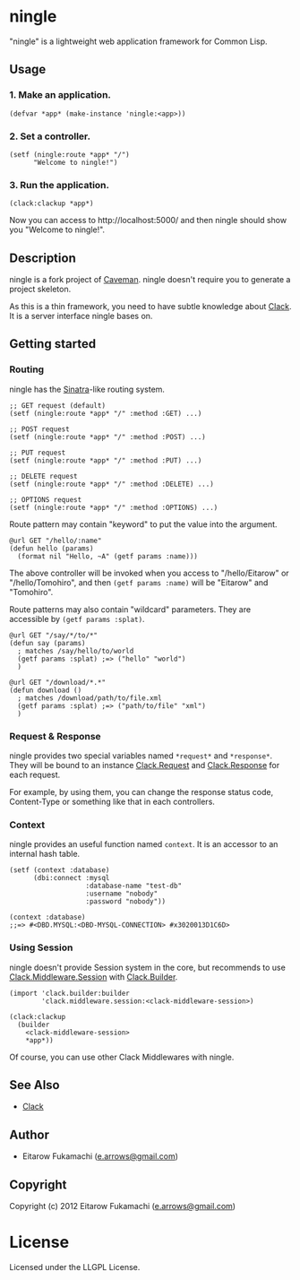 # ningle

"ningle" is a lightweight web application framework for Common Lisp.

## Usage

### 1. Make an application.

    (defvar *app* (make-instance 'ningle:<app>))

### 2. Set a controller.

    (setf (ningle:route *app* "/")
          "Welcome to ningle!")

### 3. Run the application.

    (clack:clackup *app*)

Now you can access to http://localhost:5000/ and then ningle should show you "Welcome to ningle!".

## Description

ningle is a fork project of [Caveman](http://fukamachi.github.com/caveman/). ningle doesn't require you to generate a project skeleton.

As this is a thin framework, you need to have subtle knowledge about [Clack](http://clacklisp.org). It is a server interface ningle bases on.

## Getting started

### Routing

ningle has the [Sinatra](http://www.sinatrarb.com/)-like routing system.

    ;; GET request (default)
    (setf (ningle:route *app* "/" :method :GET) ...)
    
    ;; POST request
    (setf (ningle:route *app* "/" :method :POST) ...)
    
    ;; PUT request
    (setf (ningle:route *app* "/" :method :PUT) ...)
    
    ;; DELETE request
    (setf (ningle:route *app* "/" :method :DELETE) ...)
    
    ;; OPTIONS request
    (setf (ningle:route *app* "/" :method :OPTIONS) ...)

Route pattern may contain "keyword" to put the value into the argument.

    @url GET "/hello/:name"
    (defun hello (params)
      (format nil "Hello, ~A" (getf params :name)))

The above controller will be invoked when you access to "/hello/Eitarow" or "/hello/Tomohiro", and then `(getf params :name)` will be "Eitarow" and "Tomohiro".

Route patterns may also contain "wildcard" parameters. They are accessible by `(getf params :splat)`.

    @url GET "/say/*/to/*"
    (defun say (params)
      ; matches /say/hello/to/world
      (getf params :splat) ;=> ("hello" "world")
      )
    
    @url GET "/download/*.*"
    (defun download ()
      ; matches /download/path/to/file.xml
      (getf params :splat) ;=> ("path/to/file" "xml")
      )

### Request & Response

ningle provides two special variables named `*request*` and `*response*`. They will be bound to an instance [Clack.Request](http://clacklisp.org/doc/clack.request.html) and [Clack.Response](http://clacklisp.org/doc/clack.response.html) for each request.

For example, by using them, you can change the response status code, Content-Type or something like that in each controllers.

### Context

ningle provides an useful function named `context`. It is an accessor to an internal hash table.

    (setf (context :database)
          (dbi:connect :mysql
                       :database-name "test-db"
                       :username "nobody"
                       :password "nobody"))

    (context :database)
    ;;=> #<DBD.MYSQL:<DBD-MYSQL-CONNECTION> #x3020013D1C6D>

### Using Session

ningle doesn't provide Session system in the core, but recommends to use [Clack.Middleware.Session](http://clacklisp.org/doc/clack.middleware.session.html) with [Clack.Builder](http://clacklisp.org/doc/clack.builder.html).

    (import 'clack.builder:builder
            'clack.middleware.session:<clack-middleware-session>)
    
    (clack:clackup
      (builder
        <clack-middleware-session>
        *app*))

Of course, you can use other Clack Middlewares with ningle.

## See Also

* [Clack](http://clacklisp.org/)

## Author

* Eitarow Fukamachi (e.arrows@gmail.com)

## Copyright

Copyright (c) 2012 Eitarow Fukamachi (e.arrows@gmail.com)

# License

Licensed under the LLGPL License.
